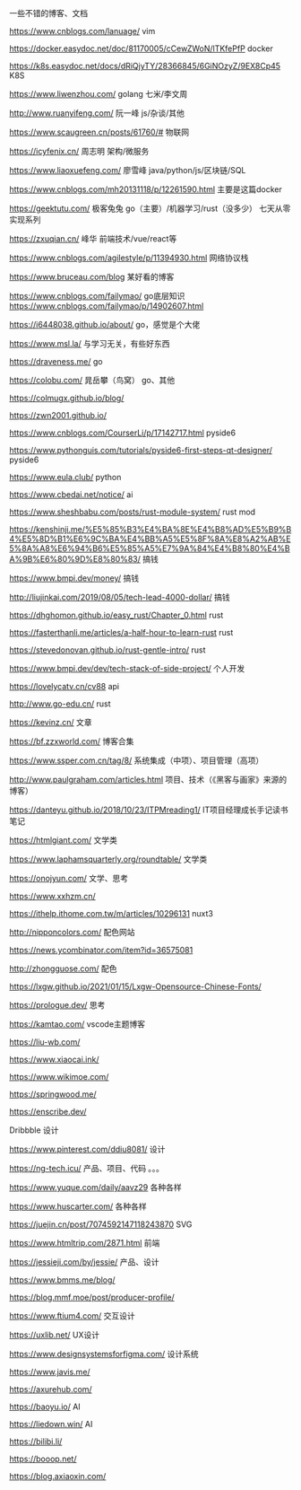 一些不错的博客、文档

https://www.cnblogs.com/lanuage/      vim

https://docker.easydoc.net/doc/81170005/cCewZWoN/lTKfePfP     docker

https://k8s.easydoc.net/docs/dRiQjyTY/28366845/6GiNOzyZ/9EX8Cp45    K8S

https://www.liwenzhou.com/    golang    七米/李文周

http://www.ruanyifeng.com/    阮一峰     js/杂谈/其他

https://www.scaugreen.cn/posts/61760/#    物联网

https://icyfenix.cn/    周志明   架构/微服务

https://www.liaoxuefeng.com/    廖雪峰   java/python/js/区块链/SQL

https://www.cnblogs.com/mh20131118/p/12261590.html    主要是这篇docker

https://geektutu.com/   极客兔兔    go（主要）/机器学习/rust（没多少）   七天从零实现系列

https://zxuqian.cn/   峰华    前端技术/vue/react等

https://www.cnblogs.com/agilestyle/p/11394930.html    网络协议栈

https://www.bruceau.com/blog    某好看的博客

https://www.cnblogs.com/failymao/   go底层知识  https://www.cnblogs.com/failymao/p/14902607.html

https://i6448038.github.io/about/   go，感觉是个大佬


https://www.msl.la/    与学习无关，有些好东西

https://draveness.me/ go  

https://colobu.com/  晁岳攀（鸟窝）  go、其他  

https://colmugx.github.io/blog/   

https://zwn2001.github.io/

https://www.cnblogs.com/CourserLi/p/17142717.html  pyside6

https://www.pythonguis.com/tutorials/pyside6-first-steps-qt-designer/  pyside6

https://www.eula.club/  python

https://www.cbedai.net/notice/  ai

https://www.sheshbabu.com/posts/rust-module-system/  rust mod

https://kenshinji.me/%E5%85%B3%E4%BA%8E%E4%B8%AD%E5%B9%B4%E5%8D%B1%E6%9C%BA%E4%BB%A5%E5%8F%8A%E8%A2%AB%E5%8A%A8%E6%94%B6%E5%85%A5%E7%9A%84%E4%B8%80%E4%BA%9B%E6%80%9D%E8%80%83/  搞钱

https://www.bmpi.dev/money/  搞钱

http://liujinkai.com/2019/08/05/tech-lead-4000-dollar/ 搞钱

https://dhghomon.github.io/easy_rust/Chapter_0.html  rust

https://fasterthanli.me/articles/a-half-hour-to-learn-rust  rust

https://stevedonovan.github.io/rust-gentle-intro/   rust

https://www.bmpi.dev/dev/tech-stack-of-side-project/    个人开发

https://lovelycatv.cn/cv88  api

http://www.go-edu.cn/ rust

https://kevinz.cn/    文章

https://bf.zzxworld.com/ 博客合集

https://www.ssper.com.cn/tag/8/  系统集成（中项）、项目管理（高项）

http://www.paulgraham.com/articles.html  项目、技术（《黑客与画家》来源的博客）

https://danteyu.github.io/2018/10/23/ITPMreading1/  IT项目经理成长手记读书笔记

https://htmlgiant.com/    文学类

https://www.laphamsquarterly.org/roundtable/  文学类

https://onojyun.com/  文学、思考

https://www.xxhzm.cn/  

https://ithelp.ithome.com.tw/m/articles/10296131  nuxt3

http://nipponcolors.com/  配色网站

https://news.ycombinator.com/item?id=36575081

http://zhongguose.com/  配色

https://lxgw.github.io/2021/01/15/Lxgw-Opensource-Chinese-Fonts/

https://prologue.dev/    思考

https://kamtao.com/    vscode主题博客

https://liu-wb.com/

https://www.xiaocai.ink/

https://www.wikimoe.com/

https://springwood.me/

https://enscribe.dev/

Dribbble  设计

https://www.pinterest.com/ddiu8081/  设计

https://ng-tech.icu/  产品、项目、代码 。。。

https://www.yuque.com/daily/aavz29  各种各样

https://www.huscarter.com/  各种各样

https://juejin.cn/post/7074592147118243870  SVG

https://www.htmltrip.com/2871.html  前端

https://jessieji.com/by/jessie/  产品、设计

https://www.bmms.me/blog/

https://blog.mmf.moe/post/producer-profile/

https://www.ftium4.com/  交互设计

https://uxlib.net/  UX设计

https://www.designsystemsforfigma.com/   设计系统

https://www.javis.me/

https://axurehub.com/

https://baoyu.io/  AI

https://liedown.win/  AI

https://bilibi.li/

https://booop.net/

https://blog.axiaoxin.com/
